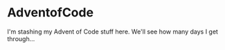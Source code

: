 # AdventofCode

I'm stashing my Advent of Code stuff here.  We'll see how many days I get through...
